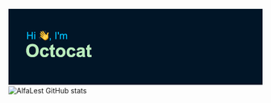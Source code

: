 [![MasterHead](header.png)](github.com/alfalest)
![AlfaLest GitHub stats](https://github-readme-stats.vercel.app/api?username=alfalest&show_icons=true&theme=radical)
